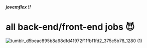 ##### jovemflex :bangbang:
# all back-end/front-end jobs 😈
![tumblr_d5beac895b8a68dfd41972f11fbf1fd2_375c5b78_1280 (1)](https://github.com/user-attachments/assets/54d74925-57f8-4a36-9ae7-be400f7537f4)
